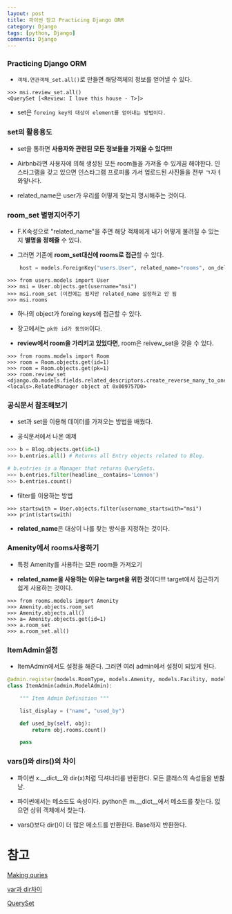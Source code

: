 ```yaml
---
layout: post
title: 파이썬 장고 Practicing Django ORM
category: Django
tags: [python, Django]
comments: Django
---
```


### Practicing Django ORM

- `객체.연관객체_set.all()`로 만들면 해당객체의 정보를 얻어낼 수 있다.

```console
>>> msi.review_set.all() 
<QuerySet [<Review: I love this house - T>]>
```

- set은 `foreing key의 대상이 element를 얻어내는 방법이다.`

### set의 활용용도

- set을 통하면 **사용자와 관련된 모든 정보들을 가져올 수 있다!!!**

- Airbnb라면 사용자에 의해 생성된 모든 room들을 가져올 수 있게끔 해야한다. 인스타그램을 갖고 있으면 인스타그램 프로피롤 가서 업로드된 사진들을 전부 ㄱ자ㅕ와얗나다.

- related_name은 user가 우리를 어떻게 찾는지 명시해주는 것이다.

### room_set 별명지어주기

- F.K속성으로 "related_name"을 주면 해당 객체에게 내가 어떻게 불려질 수 있는지 **별명을 정해줄** 수 있다.

- 그러면 기존에 **room_set대신에 rooms로 접근**할 수 있다.

```python
    host = models.ForeignKey("users.User", related_name="rooms", on_delete=models.CASCADE)
```

```console
>>> from users.models import User
>>> msi = User.objects.get(username="msi")
>>> msi.room_set (이전에는 됬지만 related_name 설정하고 안 됨
>>> msi.rooms
```

- 하나의 object가 foreing keys에 접근할 수 있다.

- 장고에서는 `pk와 id가 동의어`이다.

- **review에서 room을 가리키고 있었다면**, room은 reivew_set을 갖을 수 있다.

```console
>>> from rooms.models import Room
>>> room = Room.objects.get(id=1)
>>> room = Room.objects.get(pk=1)
>>> room.review_set
<django.db.models.fields.related_descriptors.create_reverse_many_to_one_manager.<locals>.RelatedManager object at 0x009757D0>
```

### 공식문서 참조해보기

- set과 set을 이용해 데이터를 가져오는 방법을 배웠다.

- 공식문서에서 나온 예제

```python
>>> b = Blog.objects.get(id=1)
>>> b.entries.all() # Returns all Entry objects related to Blog.

# b.entries is a Manager that returns QuerySets.
>>> b.entries.filter(headline__contains='Lennon')
>>> b.entries.count()
```

- filter를 이용하는 방법

```
>>> startswith = User.objects.filter(username_startswith="msi")
>>> print(startswith)
```

- **related_name**은 대상이 나를 찾는 방식을 지정하는 것이다.


### Amenity에서 rooms사용하기

- 특정 Amenity를 사용하는 모든 room들 가져오기

- **related_name을 사용하는 이유는 target을 위한 것**이다!!! target에서 접근하기 쉽게 사용하는 것이다.

```console
>>> from rooms.models import Amenity
>>> Amenity.objects.room_set
>>> Amenity.objects.all()
>>> a= Amenity.objects.get(id=1)
>>> a.room_set
>>> a.room_set.all()
```

### ItemAdmin설정

- ItemAdmin에서도 설정을 해준다. 그러면 여러 admin에서 설정이 되있게 된다.

```python
@admin.register(models.RoomType, models.Amenity, models.Facility, models.HouseRule)
class ItemAdmin(admin.ModelAdmin):

    """ Item Admin Definition """

    list_display = ("name", "used_by")

    def used_by(self, obj):
        return obj.rooms.count()

    pass

```

### vars()와 dirs()의 차이

- 파이썬 x.__dict__와 dir(x)처럼 딕셔너리를 반환한다. 모든 클래스의 속성들을 반홚낟.

- 파이썬에서는 메소드도 속성이다. python은 m.__dict__에서 메소드를 찾는다.  없으면 상위 객체에서 찾는다.

- vars()보다 dir()이 더 많은 메소드를 반환한다. Base까지 반환한다.

# 참고

[Making quries](https://docs.djangoproject.com/en/2.2/topics/db/queries/)

[var과 dir차이](https://stackoverflow.com/questions/980249/difference-between-dir-and-vars-keys-in-python)

[QuerySet](https://docs.djangoproject.com/en/2.2/ref/models/querysets/#django.db.models.query.QuerySet)